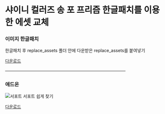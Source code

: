 샤이니 컬러즈 송 포 프리즘 한글패치를 이용한 에셋 교체
==========

### 이미지 한글패치

한글패치 후 replace_assets 폴더 안에 다운받은 replace_assets를 붙여넣기

[다운로드](https://github.com/Suya-Hime-Suki/Song-for-Prism-Replace-Assets/releases)

――――――――――――――――――――――――――――

### 애드온

![서포트](https://i.imgur.com/PRjJcNc.png)
서포트 쉽게 찾기

[다운로드](https://github.com/Suya-Hime-Suki/Song-for-Prism-Replace-Assets/blob/main/addons/Easy%20Find%20Support/easy_find_support)
